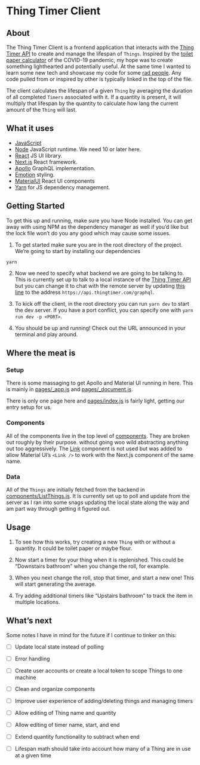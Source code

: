 # **Thing Timer Client**

## **About**

The Thing Timer Client is a frontend application that interacts with the [Thing Timer API](https://github.com/inghamemerson/thingtimer-api) to create and manage the lifespan of `Things`. Inspired by the [toilet paper calculator](https://howmuchtoiletpaper.com) of the COVID-19 pandemic, my hope was to create something lighthearted and potentially useful. At the same time I wanted to learn some new tech and showcase my code for some [rad people](https://www.gloo.us). Any code pulled from or inspired by other is typically linked in the top of the file.

The client calculates the lifespan of a given `Thing` by averaging the duration of all completed `Timers` associated with it. If a quantity is present, it will multiply that lifespan by the quantity to calculate how lang the current amount of the `Thing` will last.

## **What it uses**

- [JavaScript](https://www.javascript.com)
- [Node](https://nodejs.org/en/) JavaScript runtime. We need 10 or later here.
- [React](https://reactjs.org) JS UI library.
- [Next.js](https://nextjs.org) React framework.
- [Apollo](https://www.apollographql.com) GraphQL implementation.
- [Emotion](https://emotion.sh/docs/introduction) styling.
- [MaterialUI](https://material-ui.com) React UI components
- [Yarn](https://yarnpkg.com) for JS dependency management.

## **Getting Started**

To get this up and running, make sure you have Node installed. You can get away with using NPM as the dependency manager as well if you’d like but the lock file won’t do you any good which may cause some issues.


1. To get started make sure you are in the root directory of the project. We’re going to start by installing our dependencies
```
yarn
```
 
2. Now we need to specify what backend we are going to be talking to. This is currently set up to talk to a local instance of the [Thing Timer API](https://github.com/inghamemerson/thingtimer-api) but you can change it to chat with the remote server by updating [this line](https://github.com/inghamemerson/thingtimer-client/blob/master/apolloClient.js#L14) to the address `https://api.thingtimer.com/graphql`.

3. To kick off the client, in the root directory you can run `yarn dev` to start the dev server. If you have a port conflict, you can specify one with `yarn run dev -p <PORT>`.

4. You should be up and running! Check out the URL announced in your terminal and play around.

## **Where the meat is**

### **Setup**
There is some massaging to get Apollo and Material UI running in here. This is mainly in [pages/_app.js](https://github.com/inghamemerson/thingtimer-client/blob/master/pages/_app.js) and [pages/_document.js](https://github.com/inghamemerson/thingtimer-client/blob/master/pages/_document.js).

There is only one page here and [pages/index.js](https://github.com/inghamemerson/thingtimer-client/blob/master/pages/index.js) is fairly light, getting our entry setup for us.

### **Components**
All of the components live in the top level of [components](https://github.com/inghamemerson/thingtimer-client/tree/master/components). They are broken out roughly by their purpose. without going woo wild abstracting anything out too aggressively. The [Link](https://github.com/inghamemerson/thingtimer-client/blob/master/components/Link.js) component is not used but was added to allow Material UI’s `<Link />` to work with the Next.js component of the same name.

### **Data**
All of the `Things` are initially fetched from the backend in [components/ListThings.js](https://github.com/inghamemerson/thingtimer-client/blob/master/components/ListThings.js#L30-L32). It is currently set up to poll and update from the server as I ran into some snags updating the local state along the way and am part way through getting it figured out.

## **Usage**

1. To see how this works, try creating a new `Thing` with or without a quantity. It could be toilet paper or maybe flour.

2. Now start a timer for your thing when it is replenished. This could be “Downstairs bathroom” when you change the roll, for example.

3. When you next change the roll, stop that timer, and start a new one! This will start generating the average.

4. Try adding additional timers like “Upstairs bathroom” to track the item in multiple locations.


## **What’s next**
Some notes I have in mind for the future if I continue to tinker on this:
- [ ] Update local state instead of polling
- [ ] Error handling
- [ ] Create user accounts or create a local token to scope Things to one machine
- [ ] Clean and organize components
- [ ] Improve user experience of adding/deleting things and managing timers
- [ ] Allow editing of Thing name and quantity
- [ ] Allow editing of timer name, start, and end
- [ ] Extend quantity functionality to subtract when end
- [ ] Lifespan math should take into account how many of a Thing are in use at a given time



